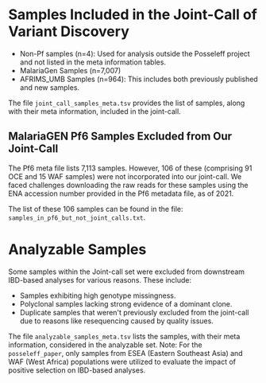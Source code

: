 # Samples Included in the Joint-Call of Variant Discovery
- Non-Pf samples (n=4): Used for analysis outside the Posseleff project and not
listed in the meta information tables.
- MalariaGen Samples (n=7,007)
- AFRIMS_UMB Samples (n=964): This includes both previously published and new
samples.

The file `joint_call_samples_meta.tsv` provides the list of samples, along with
their meta information, included in the joint-call.

## MalariaGEN Pf6 Samples Excluded from Our Joint-Call

The Pf6 meta file lists 7,113 samples. However, 106 of these (comprising 91 OCE
and 15 WAF samples) were not incorporated into our joint-call. We faced
challenges downloading the raw reads for these samples using the ENA accession
number provided in the Pf6 metadata file, as of 2021.

The list of these 106 samples can be found in the file:
`samples_in_pf6_but_not_joint_calls.txt`.

# Analyzable Samples 
Some samples within the Joint-call set were excluded from downstream IBD-based
analyses for various reasons. These include:
- Samples exhibiting high genotype missingness.
- Polyclonal samples lacking strong evidence of a dominant clone.
- Duplicate samples that weren't previously excluded from the joint-call due to
reasons like resequencing caused by quality issues.

The file `analyzable_samples_meta.tsv` lists the samples, with their meta
information, considered in the analyzable set. Note: For the `posseleff_paper`,
only samples from ESEA (Eastern Southeast Asia) and WAF (West Africa)
populations were utilized to evaluate the impact of positive selection on
IBD-based analyses.
